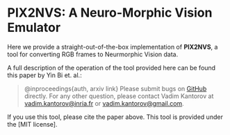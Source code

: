 # PIX2NVS: A Neuro-Morphic Vision Emulator 

Here we provide a straight-out-of-the-box implementation of **PIX2NVS**, a tool for converting RGB frames to Neurmorphic Vision data. 

A full description of the operation of the tool provided here can be found this paper by Yin Bi et. al.: 
> @inproceedings{auth,  arxiv link}
Please submit bugs on [GitHub](http://github.com/vadimkantorov/mpeflow/issues) directly. For any other question, please contact Vadim Kantorov at vadim.kantorov@inria.fr or vadim.kantorov@gmail.com.

If you use this tool, please cite the paper above. This tool is provided under the [MIT license].
